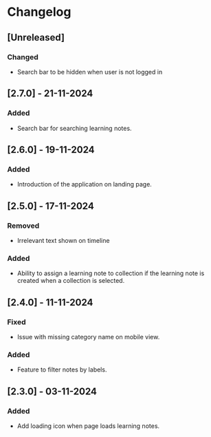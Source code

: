 # Changelog

## [Unreleased]

### Changed
- Search bar to be hidden when user is not logged in

## [2.7.0] - 21-11-2024

### Added
- Search bar for searching learning notes.

## [2.6.0] - 19-11-2024

### Added
- Introduction of the application on landing page.

## [2.5.0] - 17-11-2024

### Removed
- Irrelevant text shown on timeline

### Added
- Ability to assign a learning note to collection if the learning note is created when a collection is selected.

## [2.4.0] - 11-11-2024

### Fixed
- Issue with missing category name on mobile view.

### Added
- Feature to filter notes by labels.

## [2.3.0] - 03-11-2024

### Added
- Add loading icon when page loads learning notes.